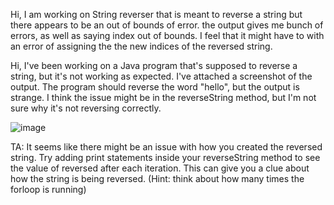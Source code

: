 
Hi, I am working on String reverser that is meant to reverse a string but there appears to be an out of bounds of error. the output gives me bunch of errors, as well as saying index out of bounds. I feel that it might have to with an error of assigning the the new indices of the reversed string.


Hi, I've been working on a Java program that's supposed to reverse a string, but it's not working as expected. I've attached a screenshot of the output. The program should reverse the word "hello", but the output is strange. I think the issue might be in the reverseString method, but I'm not sure why it's not reversing correctly.

![image](https://cdn.discordapp.com/attachments/974137838180380672/1181123820728361040/Screenshot_2023-12-03_at_10.43.29_PM.png?ex=657fea47&is=656d7547&hm=2ab83ff313b8633da283f89cb167d41ba87692934f723f231578273ae0582bf1&)

TA: 
 It seems like there might be an issue with how you created the reversed string. Try adding print statements inside your reverseString method to see the value of reversed after each iteration. This can give you a clue about how the string is being reversed. (Hint: think about how many times the forloop is running)


